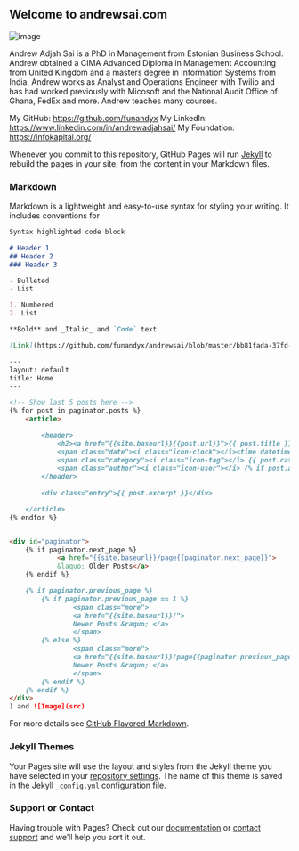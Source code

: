 ## Welcome to andrewsai.com

![image](https://github.com/funandyx/andrewsai/blob/master/Andy1.jpeg)



Andrew Adjah Sai is a PhD in Management from Estonian Business School. Andrew obtained a CIMA Advanced Diploma in Management Accounting from United Kingdom and a masters degree in Information Systems from India. Andrew works as Analyst and Operations Engineer with Twilio and has had worked previously with Micosoft and the National Audit Office of Ghana, FedEx and more. Andrew teaches many courses.


My GitHub: https://github.com/funandyx
My LinkedIn: https://www.linkedin.com/in/andrewadjahsai/
My Foundation: https://infokapital.org/


Whenever you commit to this repository, GitHub Pages will run [Jekyll](https://jekyllrb.com/) to rebuild the pages in your site, from the content in your Markdown files.

### Markdown

Markdown is a lightweight and easy-to-use syntax for styling your writing. It includes conventions for

```markdown
Syntax highlighted code block

# Header 1
## Header 2
### Header 3

- Bulleted
- List

1. Numbered
2. List

**Bold** and _Italic_ and `Code` text

[Link](https://github.com/funandyx/andrewsai/blob/master/bb81fada-37fd-4fb1-99d0-8b68467e0c42.jpg

---
layout: default
title: Home
---

<!-- Show last 5 posts here -->
{% for post in paginator.posts %}
	<article>

        <header>
            <h2><a href="{{site.baseurl}}{{post.url}}">{{ post.title }}</a></h2>
            <span class="date"><i class="icon-clock"></i><time datetime="{{post.date|date:"%F"}}">{{post.date|date:"%b %d, %Y"}}</time></span><br/>
            <span class="category"><i class="icon-tag"></i> {{ post.categories | category_links }}</span><br/>
            <span class="author"><i class="icon-user"></i> {% if post.author %}{{post.author}}{% else %}{{site.author}}{% endif%}</span>
        </header>
	
		<div class="entry">{{ post.excerpt }}</div>

	</article>
{% endfor %}


<div id="paginator">
    {% if paginator.next_page %}
            <a href="{{site.baseurl}}/page{{paginator.next_page}}">
            &laquo; Older Posts</a>
    {% endif %}

    {% if paginator.previous_page %}
        {% if paginator.previous_page == 1 %}
                <span class="more">
                <a href="{{site.baseurl}}/">
                Newer Posts &raquo; </a>
                </span>
        {% else %}
                <span class="more">
                <a href="{{site.baseurl}}/page{{paginator.previous_page}}">
                Newer Posts &raquo; </a>
                </span>
        {% endif %}
    {% endif %}
</div>
) and ![Image](src)
```

For more details see [GitHub Flavored Markdown](https://guides.github.com/features/mastering-markdown/).

### Jekyll Themes

Your Pages site will use the layout and styles from the Jekyll theme you have selected in your [repository settings](https://github.com/funandyx/andrewsai/settings). The name of this theme is saved in the Jekyll `_config.yml` configuration file.

### Support or Contact

Having trouble with Pages? Check out our [documentation](https://help.github.com/categories/github-pages-basics/) or [contact support](https://github.com/contact) and we’ll help you sort it out.
